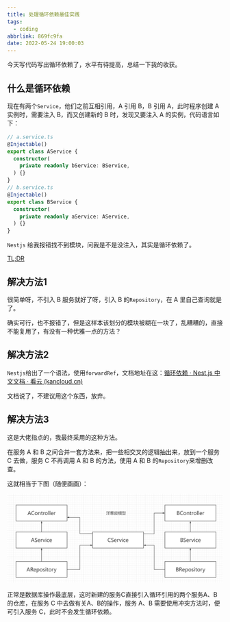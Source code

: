 ```yaml
---
title: 处理循环依赖最佳实践
tags:
  - coding
abbrlink: 869fc9fa
date: 2022-05-24 19:00:03
---
```


今天写代码写出循环依赖了，水平有待提高，总结一下我的收获。

<!--more-->

## 什么是循环依赖

现在有两个`Service`，他们之前互相引用，A 引用 B，B 引用 A，此时程序创建 A 实例时，需要注入 B，而又创建新的 B 时，发现又要注入 A 的实例，代码语言如下：

```typescript
// a.service.ts
@Injectable()
export class AService {
  constructor(
    private readonly bService: BService,
  ) {}
}
// b.service.ts
@Injectable()
export class BService {
  constructor(
    private readonly aService: AService,
  ) {}
}
```

`Nestjs` 给我报错找不到模块，问我是不是没注入，其实是循环依赖了。

[TL;DR](#解决方法3)

## 解决方法1

很简单呀，不引入 B 服务就好了呀，引入 B 的`Repository`，在 A 里自己查询就是了。

确实可行，也不报错了，但是这样本该划分的模块被糊在一块了，乱糟糟的，直接不能复用了，有没有一种优雅一点的方法？



## 解决方法2

`Nestjs`给出了一个语法，使用`forwardRef`，文档地址在这：[循环依赖 · Nest.js 中文文档 · 看云 (kancloud.cn)](http://static.kancloud.cn/juukee/nestjs/2671117)

文档说了，不建议用这个东西，放弃。



## 解决方法3

这是大佬指点的，我最终采用的这种方法。

在服务 A 和 B 之间合并一套方法来，把一些相交叉的逻辑抽出来，放到一个服务 C 去做，服务 C 不再调用 A 和 B 的方法，使用 A 和 B 的`Repository`来增删改查。

这就相当于下图（随便画画）：

![image-20220524185052919](处理循环依赖最佳实践/image-20220524185052919.png)

正常是数据库操作最底层，这时新建的服务C直接引入循环引用的两个服务A、B的仓库，在服务 C 中去做有关A、B的操作，服务 A、B 需要使用冲突方法时，便可引入服务 C，此时不会发生循环依赖。